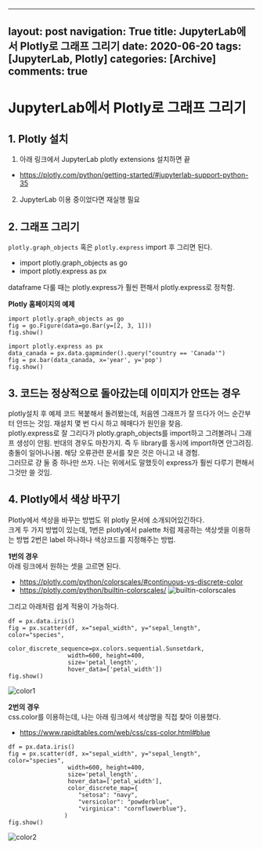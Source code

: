 
---
layout: post
navigation: True
title: JupyterLab에서 Plotly로 그래프 그리기
date: 2020-06-20
tags: [JupyterLab, Plotly]
categories: [Archive]
comments: true
---


# JupyterLab에서 Plotly로 그래프 그리기



## 1. Plotly 설치  
1. 아래 링크에서 JupyterLab plotly extensions 설치하면 끝
- https://plotly.com/python/getting-started/#jupyterlab-support-python-35
2. JupyterLab 이용 중이었다면 재실행 필요



## 2. 그래프 그리기 
`plotly.graph_objects` 혹은 `plotly.express` import 후 그리면 된다. 
* import plotly.graph_objects as go
* import plotly.express as px  
  
dataframe 다룰 때는 plotly.express가 훨씬 편해서 plotly.express로 정착함.


**Plotly 홈페이지의 예제**
```
import plotly.graph_objects as go
fig = go.Figure(data=go.Bar(y=[2, 3, 1]))
fig.show()
```

```
import plotly.express as px
data_canada = px.data.gapminder().query("country == 'Canada'")
fig = px.bar(data_canada, x='year', y='pop')
fig.show()
```


## 3. 코드는 정상적으로 돌아갔는데 이미지가 안뜨는 경우
plotly설치 후 예제 코드 복붙해서 돌려봤는데, 처음엔 그래프가 잘 뜨다가 어느 순간부터 안뜨는 것임. 재설치 몇 번 다시 하고 헤매다가 원인을 찾음.  
plotly.express로 잘 그리다가 plotly.graph_objects를 import하고 그려볼려니 그래프 생성이 안됨. 반대의 경우도 마찬가지. 즉 두 library를 동시에 import하면 안그려짐. 충돌이 일어나나봄. 해당 오류관련 문서를 찾은 것은 아니고 내 경험.   
그러므로 걍 둘 중 하나만 쓰자. 나는 위에서도 말했듯이 express가 훨씬 다루기 편해서 그것만 쓸 것임.  
  
## 4. Plotly에서 색상 바꾸기
Plotly에서 색상을 바꾸는 방법도 위 plotly 문서에 소개되어있긴하다.   
크게 두 가지 방법이 있는데, 1번은 plotly에서 palette 처럼 제공하는 색상셋을 이용하는 방법
2번은 label 하나하나 색상코드를 지정해주는 방법.  
  

**1번의 경우**   
아래 링크에서 원하는 셋을 고르면 된다.   
- https://plotly.com/python/colorscales/#continuous-vs-discrete-color
- https://plotly.com/python/builtin-colorscales/ 
![builtin-colorscales](.pastes/2020-06-20-15-47-54.png)

그리고  아래처럼 쉽게 적용이 가능하다.  
```
df = px.data.iris()
fig = px.scatter(df, x="sepal_width", y="sepal_length", color="species",
                 color_discrete_sequence=px.colors.sequential.Sunsetdark,
                 width=600, height=400,
                 size='petal_length',
                 hover_data=['petal_width'])
fig.show()
```  

![color1](.pastes/2020-06-20-16-07-57.png)
  
  
**2번의 경우**  
css.color를 이용하는데, 나는 아래 링크에서 색상명을 직접 찾아 이용했다.
- https://www.rapidtables.com/web/css/css-color.html#blue
```
df = px.data.iris()
fig = px.scatter(df, x="sepal_width", y="sepal_length", color="species",
                 width=600, height=400,
                 size='petal_length',
                 hover_data=['petal_width'],
                 color_discrete_map={
                    "setosa": "navy",
                    "versicolor": "powderblue",
                    "virginica": "cornflowerblue"}, 
                )
fig.show()
```
  ![color2](.pastes/2020-06-20-16-10-40.png)
  

